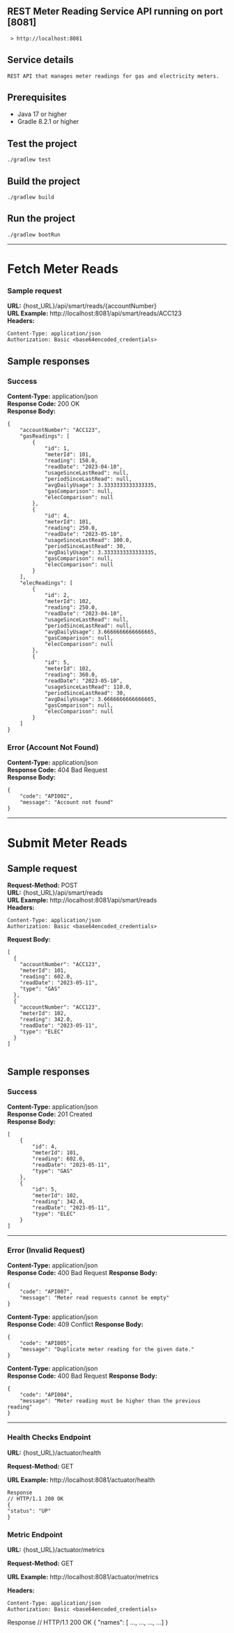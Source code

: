 ## REST Meter Reading Service API running on port [8081]

```
 > http://localhost:8081
```

## Service details
```
REST API that manages meter readings for gas and electricity meters.
```
## Prerequisites

- Java 17 or higher
- Gradle 8.2.1 or higher

## Test the project
```
./gradlew test
```

## Build the project
```
./gradlew build
```

## Run the project
```
./gradlew bootRun
```
---
# Fetch Meter Reads

### Sample request

**URL:** {host_URL}/api/smart/reads/{accountNumber}  
**URL Example:** http://localhost:8081/api/smart/reads/ACC123  
**Headers:**
```
Content-Type: application/json
Authorization: Basic <base64encoded_credentials>
```
## Sample responses

### Success
**Content-Type:** application/json  
**Response Code:** 200 OK  
**Response Body:**

```
{
    "accountNumber": "ACC123",
    "gasReadings": [
        {
            "id": 1,
            "meterId": 101,
            "reading": 150.0,
            "readDate": "2023-04-10",
            "usageSinceLastRead": null,
            "periodSinceLastRead": null,
            "avgDailyUsage": 3.3333333333333335,
            "gasComparison": null,
            "elecComparison": null
        },
        {
            "id": 4,
            "meterId": 101,
            "reading": 250.0,
            "readDate": "2023-05-10",
            "usageSinceLastRead": 100.0,
            "periodSinceLastRead": 30,
            "avgDailyUsage": 3.3333333333333335,
            "gasComparison": null,
            "elecComparison": null
        }
    ],
    "elecReadings": [
        {
            "id": 2,
            "meterId": 102,
            "reading": 250.0,
            "readDate": "2023-04-10",
            "usageSinceLastRead": null,
            "periodSinceLastRead": null,
            "avgDailyUsage": 3.6666666666666665,
            "gasComparison": null,
            "elecComparison": null
        },
        {
            "id": 5,
            "meterId": 102,
            "reading": 360.0,
            "readDate": "2023-05-10",
            "usageSinceLastRead": 110.0,
            "periodSinceLastRead": 30,
            "avgDailyUsage": 3.6666666666666665,
            "gasComparison": null,
            "elecComparison": null
        }
    ]
}
```

### Error (Account Not Found)
**Content-Type:** application/json  
**Response Code:** 404 Bad Request  
**Response Body:**

```
{
    "code": "API002",
    "message": "Account not found"
}
```
---

# Submit Meter Reads
## Sample request
**Request-Method:** POST  
**URL:** {host_URL}/api/smart/reads  
**URL Example:** http://localhost:8081/api/smart/reads  
**Headers:**
```
Content-Type: application/json
Authorization: Basic <base64encoded_credentials>
```
**Request Body:**


```
[
  {
    "accountNumber": "ACC123",
    "meterId": 101,
    "reading": 602.0,
    "readDate": "2023-05-11",
    "type": "GAS"
  },
  {
    "accountNumber": "ACC123",
    "meterId": 102,
    "reading": 342.0,
    "readDate": "2023-05-11",
    "type": "ELEC"
  }
]


```

## Sample responses

### Success
**Content-Type:** application/json  
**Response Code:** 201 Created  
**Response Body:**

```
[
    {
        "id": 4,
        "meterId": 101,
        "reading": 602.0,
        "readDate": "2023-05-11",
        "type": "GAS"
    },
    {
        "id": 5,
        "meterId": 102,
        "reading": 342.0,
        "readDate": "2023-05-11",
        "type": "ELEC"
    }
]
```

---

### Error (Invalid Request)
**Content-Type:** application/json  
**Response Code:** 400 Bad Request
**Response Body:**

```
{
    "code": "API007",
    "message": "Meter read requests cannot be empty"
}
```

**Content-Type:** application/json  
**Response Code:** 409 Conflict
**Response Body:**
```
{
    "code": "API005",
    "message": "Duplicate meter reading for the given date."
}
```

**Content-Type:** application/json  
**Response Code:** 400 Bad Request
**Response Body:**

```
{
    "code": "API004",
    "message": "Meter reading must be higher than the previous reading"
}
```

---

### Health Checks Endpoint

**URL:** {host_URL}/actuator/health 

**Request-Method:** GET

**URL Example:** http://localhost:8081/actuator/health

```
Response
// HTTP/1.1 200 OK
{
"status": "UP"
}
```

### Metric Endpoint

**URL:** {host_URL}/actuator/metrics 

**Request-Method:** GET

**URL Example:** http://localhost:8081/actuator/metrics  

**Headers:**
```
Content-Type: application/json
Authorization: Basic <base64encoded_credentials>
```

Response
// HTTP/1.1 200 OK
{
"names": [ ..., ..., ..., ...]
}

```
